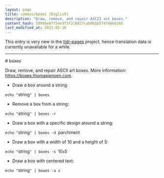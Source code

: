 ```yaml
---
layout: page
title: common/boxes (English)
description: "Draw, remove, and repair ASCII art boxes."
content_hash: 58956e07f54e9f3f2c8827cab0b5b57474666265
last_modified_at: 2023-05-16
---
```


This entry is very new in the [tldr-pages](https://github.com/tldr-pages/tldr) project, hence translation data is currently unavailable for a while.

<hr># boxes

Draw, remove, and repair ASCII art boxes.
More information: <https://boxes.thomasjensen.com>.

- Draw a box around a string:

`echo "`<span class="tldr-var badge badge-pill bg-dark-lm bg-white-dm text-white-lm text-dark-dm font-weight-bold">string</span>`" | boxes`

- Remove a box from a string:

`echo "`<span class="tldr-var badge badge-pill bg-dark-lm bg-white-dm text-white-lm text-dark-dm font-weight-bold">string</span>`" | boxes -r`

- Draw a box with a specific design around a string:

`echo "`<span class="tldr-var badge badge-pill bg-dark-lm bg-white-dm text-white-lm text-dark-dm font-weight-bold">string</span>`" | boxes -d `<span class="tldr-var badge badge-pill bg-dark-lm bg-white-dm text-white-lm text-dark-dm font-weight-bold">parchment</span>

- Draw a box with a width of 10 and a height of 5:

`echo "`<span class="tldr-var badge badge-pill bg-dark-lm bg-white-dm text-white-lm text-dark-dm font-weight-bold">string</span>`" | boxes -s `<span class="tldr-var badge badge-pill bg-dark-lm bg-white-dm text-white-lm text-dark-dm font-weight-bold">10</span>`x`<span class="tldr-var badge badge-pill bg-dark-lm bg-white-dm text-white-lm text-dark-dm font-weight-bold">5</span>

- Draw a box with centered text:

`echo "`<span class="tldr-var badge badge-pill bg-dark-lm bg-white-dm text-white-lm text-dark-dm font-weight-bold">string</span>`" | boxes -a c`

